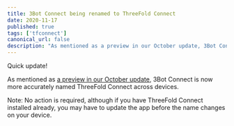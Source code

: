 ```yaml
---
title: 3Bot Connect being renamed to ThreeFold Connect
date: 2020-11-17
published: true
tags: ['tfconnect']
canonical_url: false
description: "As mentioned as a preview in our October update, 3Bot Connect is now more accurately named ThreeFold Connect across devices."
---
```


Quick update!

As mentioned as [a preview in our October update](https://wiki.threefold.io/#/threefold_update_oct2020?id=_3bot-connect-app-updates-coming-in-november), 3Bot Connect is now more accurately named ThreeFold Connect across devices.

Note: No action is required, although if you have ThreeFold Connect installed already, you may have to update the app before the name changes on your device.

